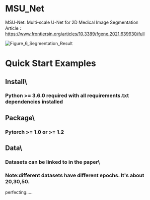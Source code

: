 # MSU_Net
MSU-Net: Multi-scale U-Net for 2D Medical Image Segmentation \
Article：https://www.frontiersin.org/articles/10.3389/fgene.2021.639930/full

![Figure_6_Segmentation_Result](https://user-images.githubusercontent.com/50656765/125736033-501fa324-f6bf-4622-b124-41d4ee497811.jpg)

# Quick Start Examples

## Install\
### Python >= 3.6.0 required with all requirements.txt dependencies installed

## Package\
### Pytorch >= 1.0 or >= 1.2

## Data\
### Datasets can be linked to in the paper\
### Note:different datasets have different epochs. It's about 20,30,50.


perfecting.....
